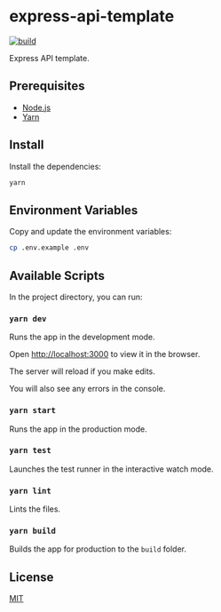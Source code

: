 # express-api-template

[![build](https://github.com/remarkablemark/express-api-template/actions/workflows/build.yml/badge.svg)](https://github.com/remarkablemark/express-api-template/actions/workflows/build.yml)

Express API template.

## Prerequisites

- [Node.js](https://nodejs.org/)
- [Yarn](https://classic.yarnpkg.com/)

## Install

Install the dependencies:

```sh
yarn
```

## Environment Variables

Copy and update the environment variables:

```sh
cp .env.example .env
```

## Available Scripts

In the project directory, you can run:

### `yarn dev`

Runs the app in the development mode.

Open [http://localhost:3000](http://localhost:3000) to view it in the browser.

The server will reload if you make edits.

You will also see any errors in the console.

### `yarn start`

Runs the app in the production mode.

### `yarn test`

Launches the test runner in the interactive watch mode.

### `yarn lint`

Lints the files.

### `yarn build`

Builds the app for production to the `build` folder.

## License

[MIT](LICENSE)
